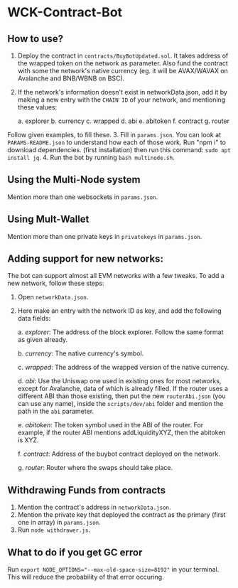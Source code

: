 # WCK-Contract-Bot

## How to use?

1. Deploy the contract in `contracts/BuyBotUpdated.sol`. It takes address of the wrapped token on the network as parameter. Also fund the contract with some the network's native currency (eg. it will be AVAX/WAVAX on Avalanche and BNB/WBNB on BSC).
2. If the network's information doesn't exist in networkData.json, add it by making a new entry with the `CHAIN ID` of your network, and mentioning these values:

   a. explorer
   b. currency
   c. wrapped
   d. abi
   e. abitoken
   f. contract
   g. router

Follow given examples, to fill these. 3. Fill in `params.json`. You can look at `PARAMS-README.json` to understand how each of those work. Run "npm i" to download dependencies. (first installation) then run this command: `sudo apt install jq`. 4. Run the bot by running `bash multinode.sh`.

## Using the Multi-Node system

Mention more than one websockets in `params.json`.

## Using Mult-Wallet

Mention more than one private keys in `privatekeys` in `params.json`.

## Adding support for new networks:

The bot can support almost all EVM networks with a few tweaks. To add a new network, follow these steps:

1. Open `networkData.json`.
2. Here make an entry with the network ID as key, and add the following data fields:

   a. _explorer_: The address of the block explorer. Follow the same format as given already.

   b. _currency_: The native currency's symbol.

   c. _wrapped_: The address of the wrapped version of the native currency.

   d. _abi_: Use the Uniswap one used in existing ones for most networks, except for Avalanche, data of which is already filled. If the router uses a different ABI than those existing, then put the new `routerAbi.json` (you can use any name), inside the `scripts/dev/abi` folder and mention the path in the `abi` parameter.

   e. _abitoken_: The token symbol used in the ABI of the router. For example, if the router ABI mentions addLiquidityXYZ, then the abitoken is XYZ.

   f. _contract_: Address of the buybot contract deployed on the network.

   g. _router_: Router where the swaps should take place.

## Withdrawing Funds from contracts

1. Mention the contract's address in `networkData.json`.
2. Mention the private key that deployed the contract as the primary (first one in array) in `params.json`.
3. Run `node withdrawer.js`.

## What to do if you get GC error

Run `export NODE_OPTIONS="--max-old-space-size=8192"` in your terminal. This will reduce the probability of that error occuring.
